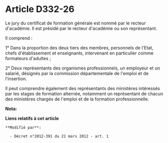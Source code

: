 # Article D332-26

Le jury du certificat de formation générale est nommé par le recteur d'académie. Il est présidé par le recteur d'académie ou
son représentant. 

Il comprend : 

1° Dans la proportion des deux tiers des membres, personnels de l'Etat, chefs d'établissement et enseignants, intervenant en
particulier comme formateurs d'adultes ; 

2° Deux représentants des organismes professionnels, un employeur et un salarié, désignés par la commission départementale de
l'emploi et de l'insertion. 

Il peut comprendre également des représentants des ministères intéressés par les stages de formation alternée, notamment un
représentant de chacun des ministères chargés de l'emploi et de la formation professionnelle.

**Nota:**



**Liens relatifs à cet article**

	**Modifié par**:

	  - Décret n°2012-391 du 21 mars 2012 - art. 1
